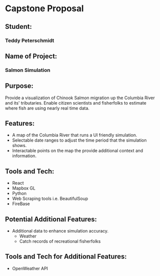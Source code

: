 # Capstone Proposal 

## Student: 
### Teddy Peterschmidt

## Name of Project:
### Salmon Simulation

## Purpose:
Provide a visualization of Chinook Salmon migration up the Columbia River and its' tributaries. Enable citizen scientists and fisherfolks to estimate where fish are using nearly real time data. 

## Features:
* A map of the Columbia River that runs a UI friendly simulation. 
* Selectable date ranges to adjust the time period that the simulation shows. 
* Interactable points on the map the provide additional context and information.

## Tools and Tech: 
* React 
* Mapbox GL
* Python
* Web Scraping tools i.e. BeautifulSoup 
* FireBase 

## Potential Additional Features: 
* Additional data to enhance simulation accuracy. 
    * Weather
    * Catch records of recreational fisherfolks

## Tools and Tech for Additional Features:
* OpenWeather API

